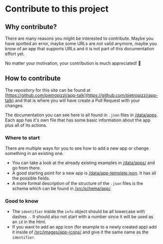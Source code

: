 # Contribute to this project

## Why contribute?

There are many reasons you might be interested to contribute. Maybe you have spotted an error, maybe some URLs are not valid anymore, maybe you know of an app that supports URLs and it is not part of this documentation effort yet.

No matter your motivation, your contribution is much appreciated! 🙇‍

## How to contribute

The repository for this site can be found at [https://github.com/pietropizzi/app-talk](https://github.com/pietropizzi/app-talk) and that is where you will have  create a Pull Request with your changes.

The documentation you can see here is all found in `.json` files in [/data/apps](https://github.com/pietropizzi/app-talk/tree/master/data/apps). Each app has it's own file that has some basic information about the app plus all of its actions.

### Where to start

There are multiple ways for you to see how to add a new app or change something in an existing one.

  * You can take a look at the already existing examples in [/data/apps/](https://github.com/pietropizzi/app-talk/tree/master/data/apps/) and go from there.
  * A good starting point for a new app is  [/data/app-template.json](https://github.com/pietropizzi/app-talk/tree/master/data/app-template.json). It has all the possible fields.
  * A more formal description of the structure of the `.json` files is the schema which can be found in [/src/schema/app/](https://github.com/pietropizzi/app-talk/tree/master/src/schema/app/).

### Good to know

  * The `identifier` inside the `info` object should be all lowercase with dashes `-`. It should also not start with a number since it will be used as an `id` in the html.
  * If you want to add an app icon (for example to a newly created app) add it inside of [/src/images/app-icons/](https://github.com/pietropizzi/app-talk/tree/master/src/images/app-icons/) and give it the same name as the `identifier`.

